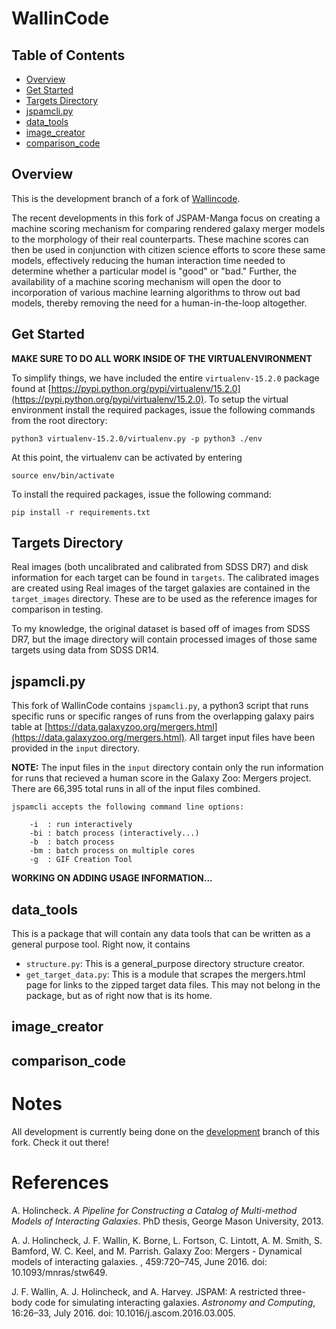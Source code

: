 # WallinCode

## Table of Contents
- [Overview](#overview)
- [Get Started](#getstarted)
- [Targets Directory](#targets)
- [jspamcli.py](#jspamcli.py)
- [data_tools](#data_tools)
- [image_creator](#image_creator)
- [comparison_code](#comparison_code)

## Overview<a id="overview">
This is the development branch of a fork of
[Wallincode](https://github.com/JSPAM-Manga/WallinCode).

The recent developments in this fork of JSPAM-Manga focus on creating a machine
scoring mechanism for comparing
rendered galaxy merger models to the morphology of their real counterparts.
These machine scores can then be used in conjunction with citizen science
efforts to score these same models, effectively reducing the human interaction
time needed to determine whether a particular model is "good" or "bad." Further,
the availability of a machine scoring mechanism will open the door to
incorporation of various machine learning algorithms to throw out bad models,
thereby removing the need for a human-in-the-loop altogether.

## Get Started<a id="getstarted">
**MAKE SURE TO DO ALL WORK INSIDE OF THE VIRTUALENVIRONMENT**

To simplify things, we have included the entire `virtualenv-15.2.0` package
found at
[https://pypi.python.org/pypi/virtualenv/15.2.0](https://pypi.python.org/pypi/virtualenv/15.2.0). To setup
the virtual environment install the required packages, issue the following
commands from the root directory:

```
python3 virtualenv-15.2.0/virtualenv.py -p python3 ./env
```

At this point, the virtualenv can be activated by entering

```
source env/bin/activate
```

To install the required packages, issue the following command:

```
pip install -r requirements.txt
```

## Targets Directory<a id="targets">
Real images (both uncalibrated and calibrated from SDSS DR7) and disk
information for each target can be found in `targets`. The calibrated images
are created using 
Real images of the target galaxies are contained in the `target_images`
directory. These are to be used as the reference images for comparison in
testing.

To my knowledge, the original dataset is based off of images from SDSS DR7, but
the image directory will contain processed images of those same targets using
data from SDSS DR14.

## jspamcli.py<a id="jspamcli.py">
This fork of WallinCode contains `jspamcli.py`, a python3 script that runs
specific runs or specific ranges of runs from the overlapping galaxy pairs
table at
[https://data.galaxyzoo.org/mergers.html](https://data.galaxyzoo.org/mergers.html).
All target input files have been provided in the `input` directory.

**NOTE:** The input files in the `input` directory contain only the run
information for runs that recieved a human score in the Galaxy Zoo: Mergers
project. There are 66,395 total runs in all of the input files combined.

```
jspamcli accepts the following command line options:

    -i  : run interactively
    -bi : batch process (interactively...)
    -b  : batch process
    -bm : batch process on multiple cores
    -g  : GIF Creation Tool

```

**WORKING ON ADDING USAGE INFORMATION...**

## data_tools<a id="data_tools">
This is a package that will contain any data tools that can be written as a
general purpose tool. Right now, it contains
- `structure.py`: This is a general_purpose directory structure creator.
- `get_target_data.py`: This is a module that scrapes the mergers.html page
for links to the zipped target data files. This may not belong in the package,
but as of right now that is its home.

## image_creator<a id="image_creator">

## comparison_code<a id="comparison_code">

# Notes
All development is currently being done on the
[development](https://github.com/jacksonlanecole/WallinCode/tree/development)
branch of this fork. Check it out there!

# References
A. Holincheck. *A Pipeline for Constructing a Catalog of Multi-method Models
of Interacting Galaxies*. PhD thesis, George Mason University, 2013.

A. J. Holincheck, J. F. Wallin, K. Borne, L. Fortson, C. Lintott, A. M. Smith, S. Bamford, W. C. Keel, and M. Parrish. Galaxy Zoo: Mergers - Dynamical models of interacting galaxies. , 459:720–745, June 2016. doi: 10.1093/mnras/stw649.

J. F. Wallin, A. J. Holincheck, and A. Harvey. JSPAM: A restricted three-body code for simulating interacting galaxies. *Astronomy and Computing*, 16:26–33, July 2016. doi: 10.1016/j.ascom.2016.03.005.
